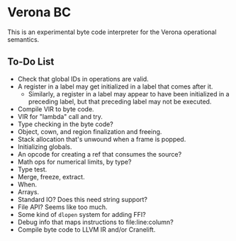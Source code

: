 # Verona BC

This is an experimental byte code interpreter for the Verona operational semantics.

## To-Do List

* Check that global IDs in operations are valid.
* A register in a label may get initialized in a label that comes after it.
  * Similarly, a register in a label may appear to have been initialized in a preceding label, but that preceding label may not be executed.
* Compile VIR to byte code.
* VIR for "lambda" call and try.
* Type checking in the byte code?
* Object, cown, and region finalization and freeing.
* Stack allocation that's unwound when a frame is popped.
* Initializing globals.
* An opcode for creating a ref that consumes the source?
* Math ops for numerical limits, by type?
* Type test.
* Merge, freeze, extract.
* When.
* Arrays.
* Standard IO? Does this need string support?
* File API? Seems like too much.
* Some kind of `dlopen` system for adding FFI?
* Debug info that maps instructions to file:line:column?
* Compile byte code to LLVM IR and/or Cranelift.
